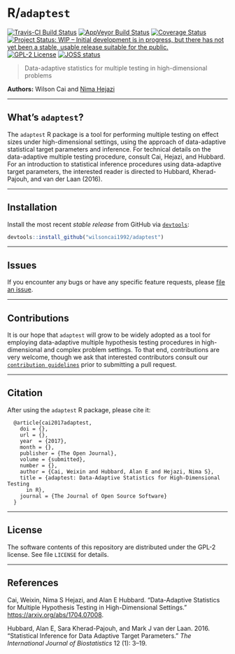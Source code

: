 
<!-- README.md is generated from README.Rmd. Please edit that file -->

# R/`adaptest`

[![Travis-CI Build
Status](https://travis-ci.org/wilsoncai1992/adaptest.svg?branch=master)](https://travis-ci.org/wilsoncai1992/adaptest?branch=master)
[![AppVeyor Build
Status](https://ci.appveyor.com/api/projects/status/github/wilsoncai1992/adaptest?branch=master&svg=true)](https://ci.appveyor.com/project/wilsoncai1992/adaptest/)
[![Coverage
Status](https://img.shields.io/codecov/c/github/wilsoncai1992/adaptest/master.svg)](https://codecov.io/github/wilsoncai1992/adaptest?branch=master)
[![Project Status: WIP – Initial development is in progress, but there
has not yet been a stable, usable release suitable for the
public.](http://www.repostatus.org/badges/latest/wip.svg)](http://www.repostatus.org/#wip)
[![GPL-2
License](http://img.shields.io/:license-gpl2-blue.svg)](http://www.gnu.org/licenses/gpl-2.0.html)
[![JOSS
status](http://joss.theoj.org/papers/7618d7d14ac77f6f502df3f9eac5917d/status.svg)](http://joss.theoj.org/papers/7618d7d14ac77f6f502df3f9eac5917d)

> Data-adaptive statistics for multiple testing in high-dimensional
> problems

**Authors:** Wilson Cai and [Nima Hejazi](http://nimahejazi.org)

-----

## What’s `adaptest`?

The `adaptest` R package is a tool for performing multiple testing on
effect sizes under high-dimensional settings, using the approach of
data-adaptive statistical target parameters and inference. For technical
details on the data-adaptive multiple testing procedure, consult Cai,
Hejazi, and Hubbard. For an introduction to statistical inference
procedures using data-adaptive target parameters, the interested reader
is directed to Hubbard, Kherad-Pajouh, and van der Laan (2016).

-----

## Installation

<!--
For standard use, install from [Bioconductor](https://bioconductor.org):

```r
source("https://bioconductor.org/biocLite.R")
biocLite("adaptest")
```
-->

Install the most recent *stable release* from GitHub via
[`devtools`](https://www.rstudio.com/products/rpackages/devtools/):

``` r
devtools::install_github("wilsoncai1992/adaptest")
```

-----

<!--
## Example

This is a basic example which shows you how to solve a common problem:


```r
## basic example code
```
-->

## Issues

If you encounter any bugs or have any specific feature requests, please
[file an issue](https://github.com/wilsoncai1992/adaptest/issues).

-----

## Contributions

It is our hope that `adaptest` will grow to be widely adopted as a tool
for employing data-adaptive multiple hypothesis testing procedures in
high-dimensional and complex problem settings. To that end,
contributions are very welcome, though we ask that interested
contributors consult our [`contribution
guidelines`](https://github.com/wilsoncai1992/adaptest/blob/master/CONTRIBUTING.md)
prior to submitting a pull request.

-----

## Citation

After using the `adaptest` R package, please cite it:

``` 
  @article{cai2017adaptest,
    doi = {},
    url = {},
    year  = {2017},
    month = {},
    publisher = {The Open Journal},
    volume = {submitted},
    number = {},
    author = {Cai, Weixin and Hubbard, Alan E and Hejazi, Nima S},
    title = {adaptest: Data-Adaptive Statistics for High-Dimensional Testing
      in R},
    journal = {The Journal of Open Source Software}
  }
```

-----

## License

The software contents of this repository are distributed under the GPL-2
license. See file `LICENSE` for details.

-----

## References

Cai, Weixin, Nima S Hejazi, and Alan E Hubbard. “Data-Adaptive
Statistics for Multiple Hypothesis Testing in High-Dimensional
Settings.” <https://arxiv.org/abs/1704.07008>.

Hubbard, Alan E, Sara Kherad-Pajouh, and Mark J van der Laan. 2016.
“Statistical Inference for Data Adaptive Target Parameters.” *The
International Journal of Biostatistics* 12 (1): 3–19.
